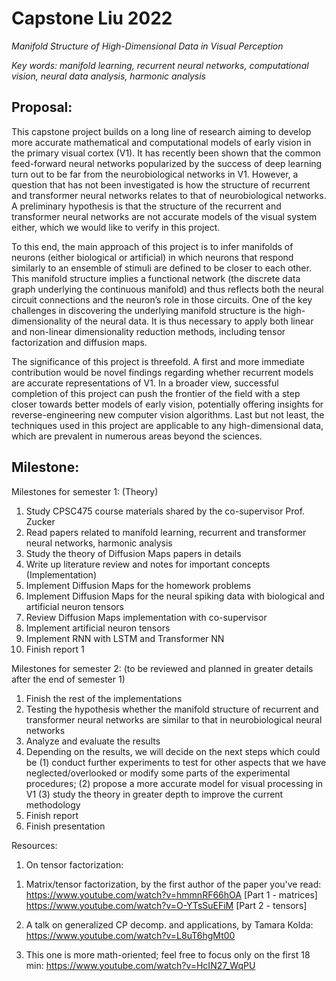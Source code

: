 # Capstone Liu 2022

*Manifold Structure of High-Dimensional Data in Visual Perception*

*Key words: manifold learning, recurrent neural networks, computational vision, neural data analysis, harmonic analysis*

## Proposal:

This capstone project builds on a long line of research aiming to develop more accurate mathematical and computational models of early vision in the primary visual cortex (V1). It has recently been shown that the common feed-forward neural networks popularized by the success of deep learning turn out to be far from the neurobiological networks in V1. However, a question that has not been investigated is how the structure of recurrent and transformer neural networks relates to that of neurobiological networks. A preliminary hypothesis is that the structure of the recurrent and transformer neural networks are not accurate models of the visual system either, which we would like to verify in this project. 

To this end, the main approach of this project is to infer manifolds of neurons (either biological or artificial) in which neurons that respond similarly to an ensemble of stimuli are defined to be closer to each other. This manifold structure implies a functional network (the discrete data graph underlying the continuous manifold) and thus reflects both the neural circuit connections and the neuron’s role in those circuits. One of the key challenges in discovering the underlying manifold structure is the high-dimensionality of the neural data. It is thus necessary to apply both linear and non-linear dimensionality reduction methods, including tensor factorization and diffusion maps. 

The significance of this project is threefold. A first and more immediate contribution would be novel findings regarding whether recurrent models are accurate representations of V1. In a broader view, successful completion of this project can push the frontier of the field with a step closer towards better models of early vision, potentially offering insights for reverse-engineering new computer vision algorithms. Last but not least, the techniques used in this project are applicable to any high-dimensional data, which are prevalent in numerous areas beyond the sciences.


## Milestone:

Milestones for semester 1:
(Theory)
1. Study CPSC475 course materials shared by the co-supervisor Prof. Zucker
2. Read papers related to manifold learning, recurrent and transformer neural networks, harmonic analysis
3. Study the theory of Diffusion Maps papers in details
4. Write up literature review and notes for important concepts
(Implementation)
5. Implement Diffusion Maps for the homework problems
6. Implement Diffusion Maps for the neural spiking data with biological and artificial neuron tensors
7. Review Diffusion Maps implementation with co-supervisor
8. Implement artificial neuron tensors
9. Implement RNN with LSTM and Transformer NN
10. Finish report 1 


Milestones for semester 2: (to be reviewed and planned in greater details after the end of semester 1)

1. Finish the rest of the implementations
2. Testing the hypothesis whether the manifold structure of recurrent and transformer neural networks are similar to that in neurobiological neural networks
3. Analyze and evaluate the results
4. Depending on the results, we will decide on the next steps which could be 
    (1) conduct further experiments to test for other aspects that we have neglected/overlooked or modify some parts of the experimental procedures; 
    (2) propose a more accurate model for visual processing in V1
    (3) study the theory in greater depth to improve the current methodology
5. Finish report
6. Finish presentation


Resources:

1. On tensor factorization:
1) Matrix/tensor factorization, by the first author of the paper you've read:
https://www.youtube.com/watch?v=hmmnRF66hOA [Part 1 - matrices]
https://www.youtube.com/watch?v=O-YTsSuEFiM [Part 2 - tensors]

2) A talk on generalized CP decomp. and applications, by Tamara Kolda:
https://www.youtube.com/watch?v=L8uT6hgMt00

3) This one is more math-oriented; feel free to focus only on the first 18 min:
https://www.youtube.com/watch?v=HcIN27_WqPU
